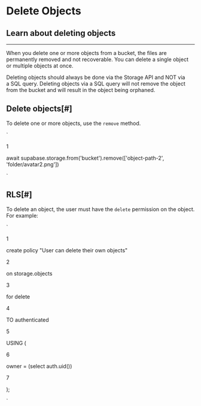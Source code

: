 Delete Objects
==============

Learn about deleting objects
----------------------------

* * * * *

When you delete one or more objects from a bucket, the files are permanently removed and not recoverable. You can delete a single object or multiple objects at once.

Deleting objects should always be done via the Storage API and NOT via a SQL query. Deleting objects via a SQL query will not remove the object from the bucket and will result in the object being orphaned.

Delete objects[#]
----------------------------------------------------------------------------------------------------

To delete one or more objects, use the `remove` method.

`

1

await supabase.storage.from('bucket').remove(['object-path-2', 'folder/avatar2.png'])

`

RLS[#]
------------------------------------------------------------------------------

To delete an object, the user must have the `delete` permission on the object. For example:

`

1

create policy "User can delete their own objects"

2

on storage.objects

3

for delete

4

TO authenticated

5

USING (

6

owner = (select auth.uid())

7

);

`
